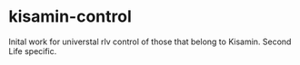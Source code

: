# kisamin-control
Inital work for universtal rlv control of those that belong to Kisamin. Second Life specific.